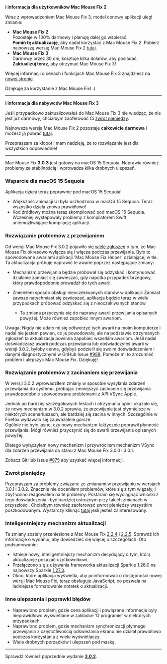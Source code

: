 **ℹ️ Informacja dla użytkowników Mac Mouse Fix 2**

Wraz z wprowadzeniem Mac Mouse Fix 3, model cenowy aplikacji uległ zmianie:

- **Mac Mouse Fix 2**\
Pozostaje w 100% darmowy i planuję dalej go wspierać.\
**Pomiń tę aktualizację**, aby nadal korzystać z Mac Mouse Fix 2. Pobierz najnowszą wersję Mac Mouse Fix 2 [tutaj](https://redirect.macmousefix.com/?target=mmf2-latest).
- **Mac Mouse Fix 3**\
Darmowy przez 30 dni, kosztuje kilka dolarów, aby posiadać.\
**Zaktualizuj teraz**, aby otrzymać Mac Mouse Fix 3!

Więcej informacji o cenach i funkcjach Mac Mouse Fix 3 znajdziesz na [nowej stronie](https://macmousefix.com/).

Dziękuję za korzystanie z Mac Mouse Fix! :)

---

**ℹ️ Informacja dla nabywców Mac Mouse Fix 3**

Jeśli przypadkowo zaktualizowałeś do Mac Mouse Fix 3 nie wiedząc, że nie jest już darmowy, chciałbym zaoferować Ci [zwrot pieniędzy](https://redirect.macmousefix.com/?target=mmf-apply-for-refund).

Najnowsza wersja Mac Mouse Fix 2 pozostaje **całkowicie darmowa** i możesz ją pobrać [tutaj](https://redirect.macmousefix.com/?target=mmf2-latest).

Przepraszam za kłopot i mam nadzieję, że to rozwiązanie jest dla wszystkich odpowiednie!

---

Mac Mouse Fix **3.0.3** jest gotowy na macOS 15 Sequoia. Naprawia również problemy ze stabilnością i wprowadza kilka drobnych ulepszeń.

### Wsparcie dla macOS 15 Sequoia

Aplikacja działa teraz poprawnie pod macOS 15 Sequoia!

- Większość animacji UI była uszkodzona w macOS 15 Sequoia. Teraz wszystko działa znowu prawidłowo!
- Kod źródłowy można teraz skompilować pod macOS 15 Sequoia. Wcześniej występowały problemy z kompilatorem Swift uniemożliwiające kompilację aplikacji.

### Rozwiązanie problemów z przewijaniem

Od wersji Mac Mouse Fix 3.0.2 pojawiło się [wiele zgłoszeń](https://github.com/noah-nuebling/mac-mouse-fix/issues/988) o tym, że Mac Mouse Fix okresowo wyłącza się i włącza podczas przewijania. Było to spowodowane awariami aplikacji 'Mac Mouse Fix Helper' działającej w tle. Ta aktualizacja próbuje naprawić te awarie poprzez następujące zmiany:

- Mechanizm przewijania będzie próbował się odzyskać i kontynuować działanie zamiast się zawieszać, gdy napotka przypadek brzegowy, który prawdopodobnie prowadził do tych awarii.
- Zmieniłem sposób obsługi nieoczekiwanych stanów w aplikacji: Zamiast zawsze natychmiast się zawieszać, aplikacja będzie teraz w wielu przypadkach próbować odzyskać się z nieoczekiwanych stanów.

    - Ta zmiana przyczynia się do naprawy awarii przewijania opisanych powyżej. Może również zapobiec innym awariom.

Uwaga: Nigdy nie udało mi się odtworzyć tych awarii na moim komputerze i nadal nie jestem pewien, co je powodowało, ale na podstawie otrzymanych zgłoszeń ta aktualizacja powinna zapobiec wszelkim awariom. Jeśli nadal doświadczasz awarii podczas przewijania lub doświadczyłeś awarii w wersji 3.0.2, byłoby cenne, gdybyś podzielił się swoim doświadczeniem i danymi diagnostycznymi w GitHub Issue [#988](https://github.com/noah-nuebling/mac-mouse-fix/issues/988). Pomoże mi to zrozumieć problem i ulepszyć Mac Mouse Fix. Dziękuję!

### Rozwiązanie problemów z zacinaniem się przewijania

W wersji 3.0.2 wprowadziłem zmiany w sposobie wysyłania zdarzeń przewijania do systemu, próbując zmniejszyć zacinanie się przewijania prawdopodobnie spowodowane problemami z API VSync Apple.

Jednak po bardziej szczegółowych testach i otrzymaniu opinii okazało się, że nowy mechanizm w 3.0.2 sprawia, że przewijanie jest płynniejsze w niektórych scenariuszach, ale bardziej się zacina w innych. Szczególnie w Firefox wydawało się zauważalnie gorsze.\
Ogólnie nie było jasne, czy nowy mechanizm faktycznie poprawił płynność przewijania. Mógł również przyczynić się do awarii przewijania opisanych powyżej.

Dlatego wyłączyłem nowy mechanizm i przywróciłem mechanizm VSync dla zdarzeń przewijania do stanu z Mac Mouse Fix 3.0.0 i 3.0.1.

Zobacz GitHub Issue [#875](https://github.com/noah-nuebling/mac-mouse-fix/issues/875) aby uzyskać więcej informacji.

### Zwrot pieniędzy

Przepraszam za problemy związane ze zmianami w przewijaniu w wersjach 3.0.1 i 3.0.2. Znacznie nie doceniłem problemów, które się z tym wiązały, i zbyt wolno reagowałem na te problemy. Postaram się wyciągnąć wnioski z tego doświadczenia i być bardziej ostrożnym przy takich zmianach w przyszłości. Chciałbym również zaoferować zwrot pieniędzy wszystkim poszkodowanym. Wystarczy kliknąć [tutaj](https://redirect.macmousefix.com/?target=mmf-apply-for-refund) jeśli jesteś zainteresowany.

### Inteligentniejszy mechanizm aktualizacji

Te zmiany zostały przeniesione z Mac Mouse Fix [2.2.4](https://github.com/noah-nuebling/mac-mouse-fix/releases/tag/2.2.4) i [2.2.5](https://github.com/noah-nuebling/mac-mouse-fix/releases/tag/2.2.5). Sprawdź ich informacje o wydaniu, aby dowiedzieć się więcej o szczegółach. Oto podsumowanie:

- Istnieje nowy, inteligentniejszy mechanizm decydujący o tym, którą aktualizację pokazać użytkownikowi.
- Przełączono się z używania frameworka aktualizacji Sparkle 1.26.0 na najnowszy Sparkle [1.27.3](https://github.com/sparkle-project/Sparkle/releases/tag/1.27.3).
- Okno, które aplikacja wyświetla, aby poinformować o dostępności nowej wersji Mac Mouse Fix, teraz obsługuje JavaScript, co pozwala na ładniejsze formatowanie notatek o aktualizacji.

### Inne ulepszenia i poprawki błędów

- Naprawiono problem, gdzie cena aplikacji i powiązane informacje były nieprawidłowo wyświetlane w zakładce 'O programie' w niektórych przypadkach.
- Naprawiono problem, gdzie mechanizm synchronizacji płynnego przewijania z częstotliwością odświeżania ekranu nie działał prawidłowo podczas korzystania z wielu wyświetlaczy.
- Wiele drobnych porządków i ulepszeń pod maską.

---

Sprawdź również poprzednie wydanie [**3.0.2**](https://github.com/noah-nuebling/mac-mouse-fix/releases/tag/3.0.2).